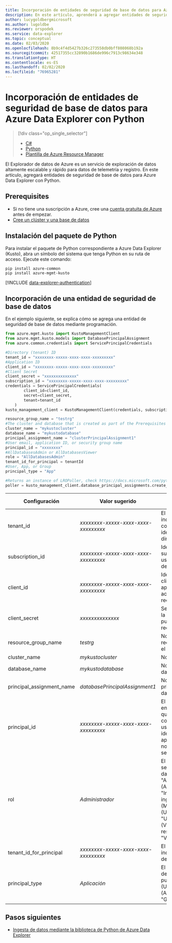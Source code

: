 ```yaml
---
title: Incorporación de entidades de seguridad de base de datos para Azure Data Explorer con Python
description: En este artículo, aprenderá a agregar entidades de seguridad de base de datos para Azure Data Explorer con Python.
author: lucygoldbergmicrosoft
ms.author: lugoldbe
ms.reviewer: orspodek
ms.service: data-explorer
ms.topic: conceptual
ms.date: 02/03/2020
ms.openlocfilehash: 8b9c4f4d5427b326c273558db0bff808068b192a
ms.sourcegitcommit: 42517355cc32890b1686de996c7913c98634e348
ms.translationtype: HT
ms.contentlocale: es-ES
ms.lasthandoff: 02/02/2020
ms.locfileid: "76965281"
---
```

# <a name="add-database-principals-for-azure-data-explorer-by-using-python"></a>Incorporación de entidades de seguridad de base de datos para Azure Data Explorer con Python

> [!div class="op_single_selector"]
> * [C#](database-principal-csharp.md)
> * [Python](database-principal-python.md)
> * [Plantilla de Azure Resource Manager](database-principal-resource-manager.md)

El Explorador de datos de Azure es un servicio de exploración de datos altamente escalable y rápido para datos de telemetría y registro. En este artículo, agregará entidades de seguridad de base de datos para Azure Data Explorer con Python.

## <a name="prerequisites"></a>Prerequisites

* Si no tiene una suscripción a Azure, cree una [cuenta gratuita de Azure](https://azure.microsoft.com/free/) antes de empezar.
* [Cree un clúster y una base de datos](create-cluster-database-python.md)

## <a name="install-python-package"></a>Instalación del paquete de Python

Para instalar el paquete de Python correspondiente a Azure Data Explorer (Kusto), abra un símbolo del sistema que tenga Python en su ruta de acceso. Ejecute este comando:

```
pip install azure-common
pip install azure-mgmt-kusto
```

[!INCLUDE [data-explorer-authentication](../../includes/data-explorer-authentication.md)]

## <a name="add-a-database-principal"></a>Incorporación de una entidad de seguridad de base de datos

En el ejemplo siguiente, se explica cómo se agrega una entidad de seguridad de base de datos mediante programación.

```Python
from azure.mgmt.kusto import KustoManagementClient
from azure.mgmt.kusto.models import DatabasePrincipalAssignment
from azure.common.credentials import ServicePrincipalCredentials

#Directory (tenant) ID
tenant_id = "xxxxxxxx-xxxxx-xxxx-xxxx-xxxxxxxxx"
#Application ID
client_id = "xxxxxxxx-xxxxx-xxxx-xxxx-xxxxxxxxx"
#Client Secret
client_secret = "xxxxxxxxxxxxxx"
subscription_id = "xxxxxxxx-xxxxx-xxxx-xxxx-xxxxxxxxx"
credentials = ServicePrincipalCredentials(
        client_id=client_id,
        secret=client_secret,
        tenant=tenant_id
    )
kusto_management_client = KustoManagementClient(credentials, subscription_id)

resource_group_name = "testrg"
#The cluster and database that is created as part of the Prerequisites
cluster_name = "mykustocluster"
database_name = "mykustodatabase"
principal_assignment_name = "clusterPrincipalAssignment1"
#User email, application ID, or security group name
principal_id = "xxxxxxxx"
#AllDatabasesAdmin or AllDatabasesViewer
role = "AllDatabasesAdmin"
tenant_id_for_principal = tenantId
#User, App, or Group
principal_type = "App"

#Returns an instance of LROPoller, check https://docs.microsoft.com/python/api/msrest/msrest.polling.lropoller?view=azure-python
poller = kusto_management_client.database_principal_assignments.create_or_update(resource_group_name=resource_group_name, cluster_name=cluster_name, database_name=database_name, principal_assignment_name= principal_assignment_name, parameters=DatabasePrincipalAssignment(principal_id=principal_id, role=role, tenant_id=tenant_id_for_principal, principal_type=principal_type))
```

|**Configuración** | **Valor sugerido** | **Descripción del campo**|
|---|---|---|
| tenant_id | *xxxxxxxx-xxxxx-xxxx-xxxx-xxxxxxxxx* | El identificador de inquilino. También conocido como identificador de directorio.|
| subscription_id | *xxxxxxxx-xxxxx-xxxx-xxxx-xxxxxxxxx* | Identificador de suscripción que se usa para la creación de recursos.|
| client_id | *xxxxxxxx-xxxxx-xxxx-xxxx-xxxxxxxxx* | Identificador del cliente de la aplicación que puede acceder a los recursos del inquilino.|
| client_secret | *xxxxxxxxxxxxxx* | Secreto del cliente de la aplicación que puede acceder a los recursos del inquilino. |
| resource_group_name | *testrg* | Nombre del grupo de recursos que contiene el clúster.|
| cluster_name | *mykustocluster* | Nombre del clúster.|
| database_name | *mykustodatabase* | Nombre de la base de datos.|
| principal_assignment_name | *databasePrincipalAssignment1* | Nombre del recurso principal de base de datos.|
| principal_id | *xxxxxxxx-xxxxx-xxxx-xxxx-xxxxxxxxx* | El identificador de la entidad de seguridad, que puede ser el correo electrónico del usuario, el identificador de la aplicación o el nombre del grupo de seguridad.|
| rol | *Administrador* | El rol de la entidad de seguridad de base de datos, que puede ser "Admin" (Administrador), "Ingestor" (Agente de ingesta), "Monitor" (Monitor), "User" (Usuario), "UnrestrictedViewers" (Visores no restringidos) o "Viewer" (Visor).|
| tenant_id_for_principal | *xxxxxxxx-xxxxx-xxxx-xxxx-xxxxxxxxx* | El identificador de inquilino de la entidad de seguridad.|
| principal_type | *Aplicación* | El tipo de la entidad de seguridad, que puede ser "User" (Usuario), "App" (Aplicación) o "Group" (Grupo)|

## <a name="next-steps"></a>Pasos siguientes

* [Ingesta de datos mediante la biblioteca de Python de Azure Data Explorer](python-ingest-data.md)
